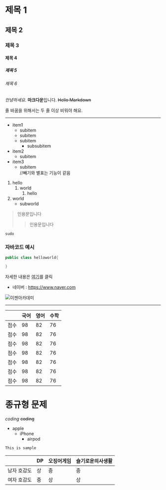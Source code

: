 # 제목 1

## 제목 2

### 제목 3


#### 제목 4


##### 제목 5


###### 제목 6


*안녕하세요.* **마크다운**입니다.
~~Hello Markdown~~

줄 바꿈을 위해서는 두 줄 이상 비워야 해요.

--- 

  - item1
    - subitem
    - subitem
    - subitem 
      - subsubitem
  - item2
    - subitem
  - item3
    - subitem<br>
//빼기와 별표는 기능이 같음

1. hello
   1. world
      1. hello
2. world
   - subworld


>인용문입니다
>   >인용문입니다


```powershell//여기에 프로그래밍 언어 입력하면 적용됨
sudo 
```

### 자바코드 예시
```java
public class helloworld{

}
```

자세한 내용은 [여기](https://www.naver.com)를 클릭

- 네이버 : <https://www.naver.com>


![이젠아카데미](coding.jpg)
<!-- 연결 된 파일은 내부에 있어야한다. 혹은 경로에 맞게 사용하면 된다. -->

---

|      | 국어 | 영어 | 수학 |
|------|------|------|------|
| 점수 | 98   | 82   | 76   |
| 점수 | 98   | 82   | 76   |
| 점수 | 98   | 82   | 76   |
| 점수 | 98   | 82   | 76   |
| 점수 | 98   | 82   | 76   |
| 점수 | 98   | 82   | 76   |
| 점수 | 98   | 82   | 76   |



# 종규형 문제

   _coding_ ~~coding~~

- apple
  - iPhone
    - airpod

```Markdown
This is sample
```

|  | DP | 오징어게임 | 슬기로운의사생활 |
|----|----|----|----|
|남자 호감도|상|중|중|
|여자 호감도|중|상|상|

























